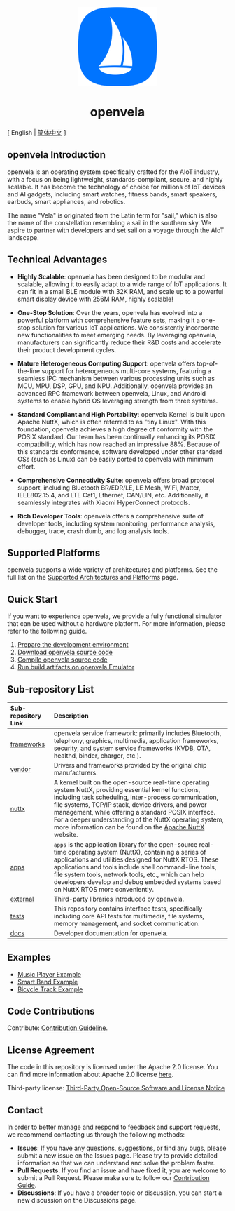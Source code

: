 <div align="center">
  <img src="./images/openvela.svg" width="180" />
</div>

<h1 align="center">openvela</h1>

\[ English | [简体中文](README_zh-cn.md) \]

## openvela Introduction

openvela is an operating system specifically crafted for the AIoT industry, with a focus on being lightweight, standards-compliant, secure, and highly scalable. It has become the technology of choice for millions of IoT devices and AI gadgets, including smart watches, fitness bands, smart speakers, earbuds, smart appliances, and robotics.

The name "Vela" is originated from the Latin term for "sail," which is also the name of the constellation resembling a sail in the southern sky. We aspire to partner with developers and set sail on a voyage through the AIoT landscape.

## Technical Advantages

- **Highly Scalable**: openvela has been designed to be modular and scalable, allowing it to easily adapt to a wide range of IoT applications. It can fit in a small BLE module with 32K RAM, and scale up to a powerful smart display device with 256M RAM, highly scalable! 

- **One-Stop Solution**: Over the years, openvela has evolved into a powerful platform with comprehensive feature sets, making it a one-stop solution for various IoT applications. We consistently incorporate new functionalities to meet emerging needs. By leveraging openvela, manufacturers can significantly reduce their R&D costs and accelerate their product development cycles. 

- **Mature Heterogeneous Computing Support**: openvela offers top-of-the-line support for heterogeneous multi-core systems, featuring a seamless IPC mechanism between various processing units such as MCU, MPU, DSP, GPU, and NPU. Additionally, openvela provides an advanced RPC framework between openvela, Linux, and Android systems to enable hybrid OS leveraging strength from three systems.

- **Standard Compliant and High Portability**: openvela Kernel is built upon Apache NuttX,  which is often referred to as "tiny Linux". With this foundation, openvela achieves a high degree of conformity with the POSIX standard. Our team has been continually enhancing its POSIX compatibility, which has now reached an impressive 88%. Because of this standards conformance, software developed under other standard OSs (such as Linux) can be easily ported to openvela with minimum effort.

- **Comprehensive Connectivity Suite**: openvela offers broad protocol support, including Bluetooth BR/EDR/LE, LE Mesh, WiFi, Matter, IEEE802.15.4, and LTE Cat1, Ethernet, CAN/LIN, etc. Additionally, it seamlessly integrates with Xiaomi HyperConnect protocols.

- **Rich Developer Tools**: openvela offers a comprehensive suite of developer tools, including system monitoring, performance analysis, debugger, trace, crash dumb, and log analysis tools. 

## Supported Platforms

openvela supports a wide variety of architectures and platforms. See the full list on the [Supported Architectures and Platforms](https://nuttx.apache.org/docs/latest/platforms/index.html) page.

## Quick Start

If you want to experience openvela, we provide a fully functional simulator that can be used without a hardware platform. For more information, please refer to the following guide.

1. [Prepare the development environment](./Getting_Started/Set_up_the_development_environment.md)
2. [Download openvela source code](./Getting_Started/Download_Vela_sources.md)
3. [Compile openvela source code](./Getting_Started/Build_Vela_from_sources.md)
4. [Run build artifacts on openvela Emulator](./Getting_Started/Run_Vela_on_Vela_Emulator.md)

## Sub-repository List  

| Sub-repository Link                                         | Description                                                  |  
| :--------------------------------------------------------- | :--------------------------------------------------------- |  
| [frameworks](../../../../open-vela/frameworks)            | openvela service framework: primarily includes Bluetooth, telephony, graphics, multimedia, application frameworks, security, and system service frameworks (KVDB, OTA, healthd, binder, charger, etc.). |  
| [vendor](../../../../open-vela/vendor)                    | Drivers and frameworks provided by the original chip manufacturers.      |  
| [nuttx](../../../../open-vela/nuttx)                      | A kernel built on the open-source real-time operating system NuttX, providing essential kernel functions, including task scheduling, inter-process communication, file systems, TCP/IP stack, device drivers, and power management, while offering a standard POSIX interface. For a deeper understanding of the NuttX operating system, more information can be found on the [Apache NuttX](https://nuttx.apache.org/) website. |  
| [apps](../../../../open-vela/apps)                        | `apps` is the application library for the open-source real-time operating system (NuttX), containing a series of applications and utilities designed for NuttX RTOS. These applications and tools include shell command-line tools, file system tools, network tools, etc., which can help developers develop and debug embedded systems based on NuttX RTOS more conveniently.   |  
| [external](../../../../open-vela/external)                | Third-party libraries introduced by openvela.             |  
| [tests](../../../../open-vela/tests)                      | This repository contains interface tests, specifically including core API tests for multimedia, file systems, memory management, and socket communication. |  
| [docs](../../../../open-vela/docs)                        | Developer documentation for openvela.        |

## Examples

* [Music Player Example](./Examples/Music_Player_Example.md)
* [Smart Band Example](./Examples/Smart_Band_Example.md)
* [Bicycle Track Example](./Examples/X_Track.md)

## Code Contributions

Contribute: [Contribution Guideline](./CONTRIBUTING.md).

## License Agreement

The code in this repository is licensed under the Apache 2.0 license. You can find more information about Apache 2.0 license [here](https://www.apache.org/licenses/LICENSE-2.0.txt).

Third-party license: [Third-Party Open-Source Software and License Notice](Third_Party_and_Open_Source_Components.md)

## Contact

In order to better manage and respond to feedback and support requests, we recommend contacting us through the following methods:

- **Issues**: If you have any questions, suggestions, or find any bugs, please submit a new issue on the Issues page. Please try to provide detailed information so that we can understand and solve the problem faster.
- **Pull Requests**: If you find an issue and have fixed it, you are welcome to submit a Pull Request. Please make sure to follow our [Contribution Guide](./CONTRIBUTING.md).
- **Discussions**: If you have a broader topic or discussion, you can start a new discussion on the Discussions page.
